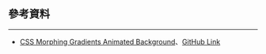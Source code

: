 
## 參考資料
-----

- [CSS Morphing Gradients Animated Background](https://www.youtube.com/watch?v=Ml-B-W91gtw)、[GitHub Link](https://github.com/baunov/gradients-bg)
